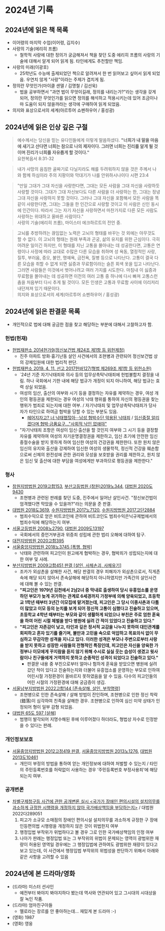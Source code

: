 # 2024년 기록

## 2024년에 읽은 책 목록
- 이어령의 마지막 수업(이어령, 김지수)
- 사랑의 기술(에리히 프롬)
    - 철학적 사랑에 대한 정의가 궁금해져서 책을 찾던 도중 에리히 프롬의 사랑의 기술에 대해서 알게 되어 읽게 됨. 타인에게도 추천할만 책임.
- 사랑의 미래(이광호)
    - 25학년도 수능에 출제되었던 책으로 알려져서 한 번 읽어보고 싶어서 읽게 되었음. 우연치 않게 "사랑"이라는 주제가 겹치게 됨.
- 정의란 무엇인가(마이클 샌델 / 김명철 / 김선욱)
    - 법을 공부하면서 "과연 법이 무엇이길래, 정의를 내리는가?"라는 생각을 갖게 되어, 정의란 무엇인가를 읽으면 정의를 해석하고 적용시키는데 있어 조금이나마 도움이 되지 않을까라는 생각에 구매하여 읽게 되었음.
- 의지와 표상으로서의 세계(아르투어 쇼펜하우어 / 홍성광)

## 2024년에 읽은 인상 깊은 구절

> 예수께서는 당신을 믿는 유다인들에게 이렇게 말씀하셨다. **"너희가 내 말을 마음에 새기고 산다면 너희는 참으로 나의 제자이다. 그러면 너희는 진리를 알게 될 것이며 진리가 너희를 자유롭게 할 것이다."**  
> 요한복음서 8:31-32

> 내가 사망의 음침한 골짜기로 다닐지라도 해를 두려워하지 않을 것은 주께서 나와 함께 하심이라 주의 지팡이와 막대기가 나를 안위하시나이다
> 시편 23:4

> "만일 그대가 그대 자신을 사랑한다면, 그대는 모든 사람을 그대 자신을 사랑하듯 사랑할 것이다. 그대가 그대 자신보다도 다른 사람을 더 사랑하는 한, 그대는 정녕 그대 자신을 사랑하지 못할 것이다. 그러나 그대 자신을 포함해서 모든 사람을 똑같이 사랑한다면, 그대는 그들을 한 인간으로 사랑할 것이고 이 사람은 신인 동시에 인간이다. 따라서 그는 자기 자신을 사랑하면서 마찬가지로 다른 모든 사람도 사랑하는 위대하고 올바른 사람이다."  
> 사랑의 기술(에리히 프롬), 마이스터 에크하르트의 전언 중.

> 고뇌를 추방하려는 끊임없는 노력은 고뇌의 형태를 바꾸는 것 외에는 아무것도 할 수 없다. 이 고뇌의 형태는 원래 부족과 곤궁, 삶의 유지를 위한 근심이다. 극히 어려운 일이긴 하지만, 이 형태를 지닌 고통을 몰아내는 데 성공한다면, 고통은 연령이나 사정에 따라 교대로 수많은 다른 모습을 취하며 성 욕동, 열정적인 사랑, 질투, 부러움, 증오, 불안, 명예욕, 금전욕, 질병 등으로 나타난다. 고통이 결국 다른 모습을 취할 수 없게 되면 싫증과 무료함이라는 슬픈 회색 옷을 입고 나타난다. 그러면 사람들은 이것에서 벗어나려고 여러 가지를 시도한다. 마침내 이 싫증과 무료함을 몰아내는 데 성공하면 이전의 여러 고통 중 하나에 다시 빠져 고통스런 춤을 처음부터 다시 추게 될 것이다. 모든 인생은 고통과 무료함 사이에 이리저리 내던져져 있기 때문이다.  
> 의지와 표상으로서의 세계(아르투어 쇼펜하우어 / 홍성광)

## 2024년에 읽은 판결문 목록
- 개인적으로 법에 대해 궁금한 점을 찾고 해당하는 부분에 대해서 고찰하고자 함.

### 헌법(헌재)
- [헌법재판소 2014헌가9(정신보건법 제24조 제1항 등 위헌제청)](https://law.go.kr/LSW/detcInfoP.do?mode=0&detcSeq=52333)
    - 진주 아파트 방화·흉기난동 살인 사건에서의 조현병과 관련되어 정신보건법 상의 강제입원에 대한 법리적 판단.
- [헌법재판소 2019. 4. 11. 선고 2017헌바127(형법 제269조 제1항 등 위헌소원)](https://casenote.kr/%ED%97%8C%EB%B2%95%EC%9E%AC%ED%8C%90%EC%86%8C/2017%ED%97%8C%EB%B0%94127)
    - `24년 기준 자기낙태죄와 의사 등의 업무상촉탁낙태죄에 헌법불합치 결정을 내림. 하나 국회에서 기한 내에 해당 법규가 개정이 되지 아니하여, 해당 법규는 효력 상실 되었음.
    - 여성의 임산, 출산의 여부와 시기 등을 결정하는 자유를 제약하는 경우, 여성 개인의 평등권을 제한되는 경우 여성의 낙태 행위를 통하여 자신의 평등권을 찾는 행위가 범죄로 되는지에 대한 여부. / 자기낙태죄 및 업무상촉탁낙태죄가 당사자가 타인으로 하여금 협박을 당할 수 있는 부분도 있음.
        - [헤어지자고? 너 낙태했잖아···남성 협박수단 악용된 낙태죄](https://www.joongang.co.kr/article/23896393) / [임신중절 알리겠다며 협박·금품요구…"사회적 낙인 없애야"](https://www.yna.co.kr/view/AKR20220628158900004)
    - "자기낙태죄 조항은 여성이 임신·출산을 할 것인지 여부와 그 시기 등을 결정할 자유를 제약하여 여성의 자기운명결정권을 제한하고, 임신 초기에 안전한 임신중절수술을 받지 못하게 하여 임신한 여성의 건강권을 제한한다. 또한 원치 않은 임신의 유지와 출산을 강제하여 임신한 여성의 생물학적, 정신적 건강을 훼손함으로써 신체의 완전성에 관한 권리와 모성을 보호받을 권리를 제한하고, 원치 않은 임신 및 출산에 대한 부담을 여성에게만 부과하므로 평등권을 제한한다."

### 형사
- [창원지방법원 2019고합153](https://casenote.kr/%EC%B0%BD%EC%9B%90%EC%A7%80%EB%B0%A9%EB%B2%95%EC%9B%90/2019%EA%B3%A0%ED%95%A9153), [부산고등법원 (창원)2019노344](https://casenote.kr/%EB%B6%80%EC%82%B0%EA%B3%A0%EB%93%B1%EB%B2%95%EC%9B%90/(%EC%B0%BD%EC%9B%90)2019%EB%85%B8344), [대법원 2020도9430](https://casenote.kr/%EB%8C%80%EB%B2%95%EC%9B%90/2020%EB%8F%849430)
    - 조현병과 관련된 판례를 찾던 도중, 진주에서 일어난 살인사건. "정신보건법이 엄격했다면 막았을 수 있을까?"라는 의문을 준 판결.
- [대법원 2018도3619](https://casenote.kr/%EB%8C%80%EB%B2%95%EC%9B%90/2018%EB%8F%843619), [수원지방법원 2017노7120](https://casenote.kr/%EC%88%98%EC%9B%90%EC%A7%80%EB%B0%A9%EB%B2%95%EC%9B%90/2017%EB%85%B87120), [수원지방법원 2017고단2884](https://casenote.kr/%EC%88%98%EC%9B%90%EC%A7%80%EB%B0%A9%EB%B2%95%EC%9B%90/2017%EA%B3%A0%EB%8B%A82884)
    - 범죄수익으로 얻은 비트코인에 관하여 비트코인도 범죄수익은닉규제법에서의 범죄수익에 해당하는지 여부.
- [서울고등법원 2008노2790](https://casenote.kr/%EC%84%9C%EC%9A%B8%EA%B3%A0%EB%93%B1%EB%B2%95%EC%9B%90/2008%EB%85%B82790), [대법원 2009도13197](https://casenote.kr/%EB%8C%80%EB%B2%95%EC%9B%90/2009%EB%8F%8413197)
    - 국회에서의 증언거부권과 위증죄 성립에 관한 법리 오해에 대하여 탐구.
- [대전지방법원 2020고합395](https://casenote.kr/%EB%8C%80%EC%A0%84%EC%A7%80%EB%B0%A9%EB%B2%95%EC%9B%90/2020%EA%B3%A0%ED%95%A9395)
- [서울중앙지방법원 2018노3745 [폭행, 협박]](https://casenote.kr/%EC%84%9C%EC%9A%B8%EC%A4%91%EC%95%99%EC%A7%80%EB%B0%A9%EB%B2%95%EC%9B%90/2018%EB%85%B83745)
    - 낙태와 관련하여 피고인이 원고에게 협박하는 경우, 협박죄가 성립되는지에 대한 여부 및 사례.
- [부산지방법원 2009고합451 판결 [살인, 사체손괴, 사체유기]](https://casenote.kr/%EB%B6%80%EC%82%B0%EC%A7%80%EB%B0%A9%EB%B2%95%EC%9B%90/2009%EA%B3%A0%ED%95%A9451)
    - 조카가 외삼촌을 살해한 사건, 해당 판결의 경우 피해자가 외삼촌으로서, 직게존속에 해당 되지 않아서 존속살해에 해당하지 아니하였지만 가족간의 살인사건에 대해 볼 수 있는 판결.
    - **"피고인은 1979년 김천에서 2남2녀 중 막내로 출생하여 당시 유흥업소를 운영하던 부모가 늦게 귀가하는 관계로 6세경까지 가정부에 의해 양육되었고, 초등학교 1학년 때부터 3년간 이모집에 맡겨졌는데, 피고인은 그 당시 이종사촌과 다툼이 많았고 이모 등의 눈치를 보게 되어 정신적 고통이 심했다고 진술하고 있으며, 초등학교 4학년 때부터는 부모와 같이 생활하게 되었으나 부친은 주로 엄한 훈육을 하여 어린 시절 체벌을 받다 병원에 실려 간 적이 있었다고 진술하고 있다."**
    - **"피고인은 자존감이 낮고, 타인과 깊은 정서적 교감을 나누지 못하여 대인관계를 회피하고 혼자 있기를 즐기며, 불만과 고민을 속으로 억압하고 목표의식 없이 무심하고 무감각한 성격을 지니고 있다. 이러한 성격은 부모나 주변으로부터 사랑을 받지 못하고 성장한 사람들의 전형적인 특징인데, 피고인은 자신을 양육한 가정부나 이모에게 꾸지람을 듣지 않기 위해 수시로 실실 웃는 습성이 생겼고 윗사람이나 친구들에게 거역하지 못하고 순종적인 성격이 되었다고 진술하고 있다."**
        - 판결문 내용 중 부친으로부터 얼마나 험하게 훈육을 받았으면 병원에 실려갔던 적이 있다고 진술하는지와 더불어 유흥업소를 운영하는 부모로 인하여 어린시절 가정환경이 올바르지 못하였음을 알 수 있음. 다수의 피고인들의 어린 시절의 가정환경에 대해 궁금증이 생김.
- [서울남부지방법원 2022고합144 [존속살해, 살인, 부착명령]](https://casenote.kr/%EC%84%9C%EC%9A%B8%EB%82%A8%EB%B6%80%EC%A7%80%EB%B0%A9%EB%B2%95%EC%9B%90/2022%EA%B3%A0%ED%95%A9144)
    - 조현병으로 인한 존속살해 / 살해 방법이 잔인하며, 조현병으로 인한 정신 착락(錯落)이 심각하여 친족을 살해한 경우. 조현병으로 인하여 심신 미약 상태가 인정되어 형이 일부 감형 되었음.
- [대법원 65도 597 [살해]](https://casenote.kr/%EB%8C%80%EB%B2%95%EC%9B%90/65%EB%8F%84597)
    - 범행이 발각되어 지명수해된 후에 이루어졌다 하더라도, 형법상 자수로 인정받을 수 있다는 판례.

### 개인정보보호
- [서울중앙지방법원 2012고정419 판결](https://casenote.kr/%EC%84%9C%EC%9A%B8%EC%A4%91%EC%95%99%EC%A7%80%EB%B0%A9%EB%B2%95%EC%9B%90/2012%EA%B3%A0%EC%A0%95419), [서울중앙지방법원 2013노1276](https://casenote.kr/%EC%84%9C%EC%9A%B8%EC%A4%91%EC%95%99%EC%A7%80%EB%B0%A9%EB%B2%95%EC%9B%90/2013%EB%85%B81276), [대법원 2013도10461](https://casenote.kr/%EB%8C%80%EB%B2%95%EC%9B%90/2013%EB%8F%8410461)
    - 개인이 부정의 방법을 통하여 얻는 개인정보에 대하여 처벌할 수 있는지 / 타인의 주민등록번호를 허락없이 사용하는 경우 ‘주민등록번호 부정사용죄'에 해당되는지 여부.

### 공개변론
- [차별구제청구등 사건에 관한 공개변론 실시 <국가가 장애인 편의시설의 설치의무를 과소하게 규정한 시행령을 개정하지 않아 국가배상책임을 부담하는지>](https://www.scourt.go.kr/supreme/news/NewsViewAction2.work?seqnum=1583&gubun=702&searchOption=&searchWord=) / 대법원 2022다289051
    1. 피고가 소규모 소매점의 장애인 편의시설 설치의무를 과소하게 규정한 구 장애인등편의법 시행령을 개정하지 않은 것이 위법한지 여부
    2. 행정입법 부작위가 위법하다고 볼 경우 그로 인한 국가배상책임의 인정 여부
    3. 나아가 판례는 행정입법 또는 그 부작위의 위법이 문제되는 영역이 광범위한 재량이 허용된 영역일 경우에는 그 행정입법에 관하여도 광범위한 재량이 있다고 보고 있는데, 이 사건에서 행정입법 부작위의 위법성을 판단하기 위해서 아래와 같은 사항을 고려할 수 있음

## 2024년에 본 드라마/영화
- (드라마) 미스터 션샤인
    - 예전부터 봐야지 봐야지하다 봤는데 역사와 연관되어 있고 그시대의 시대상을 잘 녹인 작품.
- (드라마) 엄마친구아들
    - 멜로라는 장르를 안 좋아하는데... 재밌게 본 드라마 :-)
- (영화) 1987
- (영화) 영웅